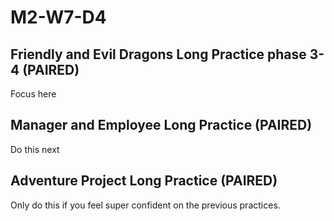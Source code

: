 # M2-W7-D4

## Friendly and Evil Dragons Long Practice phase 3-4 (PAIRED)

Focus here

## Manager and Employee Long Practice (PAIRED)

Do this next

## Adventure Project Long Practice (PAIRED)

Only do this if you feel super confident on the previous practices.
